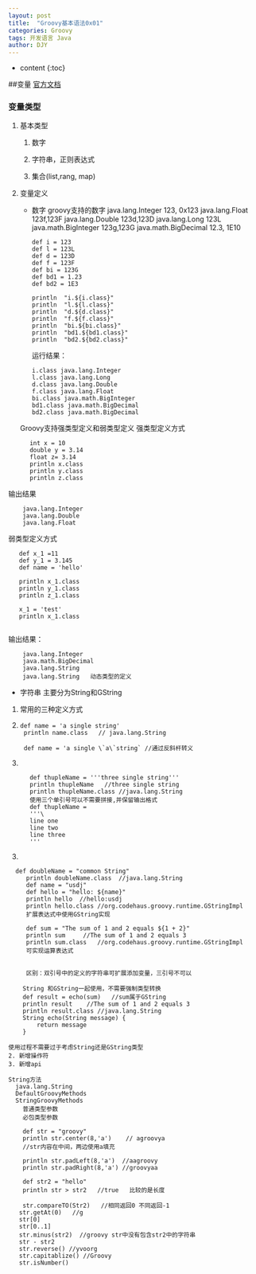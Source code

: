 ```yaml
---
layout: post
title:  "Groovy基本语法0x01"
categories: Groovy
tags: 开发语言 Java
author: DJY
---
```


* content
{:toc}

##变量
[官方文档](http://www.groovy-lang.org/syntax.html)
### 变量类型
1.  基本类型
    1. 数字

    2. 字符串，正则表达式

    3. 集合(list,rang, map)
2. 变量定义
    - 数字
    groovy支持的数字
        java.lang.Integer   123, 0x123
        java.lang.Float 123f,123F
        java.lang.Double    123d,123D
        java.lang.Long  123L
        java.math.BigInteger    123g,123G
        java.math.BigDecimal    12.3, 1E10

        ```    
        def i = 123  
        def l = 123L  
        def d = 123D  
        def f = 123F  
        def bi = 123G  
        def bd1 = 1.23  
        def bd2 = 1E3  
          
        println  "i.${i.class}"  
        println  "l.${l.class}"  
        println  "d.${d.class}"  
        println  "f.${f.class}"  
        println  "bi.${bi.class}"  
        println  "bd1.${bd1.class}"  
        println  "bd2.${bd2.class}" 
        ```
        运行结果：
        ```
        i.class java.lang.Integer  
        l.class java.lang.Long  
        d.class java.lang.Double  
        f.class java.lang.Float  
        bi.class java.math.BigInteger  
        bd1.class java.math.BigDecimal  
        bd2.class java.math.BigDecimal  
        ```
        
    Groovy支持强类型定义和弱类型定义
    强类型定义方式

```
      int x = 10 
      double y = 3.14 
      float z= 3.14
      println x.class
      println y.class
      println z.class  
```
  输出结果
```
    java.lang.Integer
    java.lang.Double
    java.lang.Float
```
    
弱类型定义方式

```
   def x_1 =11
   def y_1 = 3.145
   def name = 'hello'
   
   println x_1.class       
   println y_1.class      
   println z_1.class     
   
   x_1 = 'test'
   println x_1.class   
   
```
输出结果：
```
    java.lang.Integer
    java.math.BigDecimal
    java.lang.String
    java.lang.String   动态类型的定义
```

- 字符串
主要分为String和GString
1. 常用的三种定义方式
 1.   
     ```
     def name = 'a single string'
      println name.class   // java.lang.String
      
      def name = 'a single \`a\`string` //通过反斜杆转义
     ```

 2.  
```
      def thupleName = '''three single string'''
      println thupleName   //three single string
      println thupleName.class //java.lang.String
      使用三个单引号可以不需要拼接,并保留输出格式
      def thupleName = 
      '''\
      line one
      line two
      line three
      '''
```
  3. 
```
  def doubleName = "common String"
     println doubleName.class  //java.lang.String
     def name = "usdj"
     def hello = "hello: ${name}"
     println hello  //hello:usdj
     println hello.class //org.codehaus.groovy.runtime.GStringImpl
     扩展表达式中使用GString实现
     
     def sum = "The sum of 1 and 2 equals ${1 + 2}"
     println sum     //The sum of 1 and 2 equals 3
     println sum.class   //org.codehaus.groovy.runtime.GStringImpl
     可实现运算表达式
    
     
     区别：双引号中的定义的字符串可扩展添加变量，三引号不可以
    
    String 和GString一起使用，不需要强制类型转换
    def result = echo(sum)   //sum属于GString
    println result    //The sum of 1 and 2 equals 3
    println result.class //java.lang.String
    String echo(String message) {
        return message
    }
```
    使用过程不需要过于考虑String还是GString类型
    2. 新增操作符
    3. 新增api

    String方法
      java.lang.String
      DefaultGroovyMethods
      StringGroovyMethods 
        普通类型参数
        必包类型参数
 ```     
     def str = "groovy"
     println str.center(8,'a')    // agroovya
     //str内容在中间，两边使用a填充
     
     println str.padLeft(8,'a')  //aagroovy
     println str.padRight(8,'a') //groovyaa 
     
     def str2 = "hello"
     println str > str2   //true   比较的是长度
     
     str.compareTO(Str2)   //相同返回0 不同返回-1
    str.getAt(0)   //g
    str[0]
    str[0..1]
    str.minus(str2)  //groovy str中没有包含str2中的字符串
    str - str2  
    str.reverse() //yvoorg
    str.capitablize() //Groovy
    str.isNumber()
```
